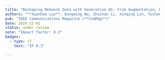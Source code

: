 ```yaml
---
title: "Reshaping Network Data with Generative AI: From Augmentation, Processing to Autonomous Analysis"
authors: "**Xuanhao Luo**, Dongming Wu, Zhizhen Li, Xinqing Lin, Yuchen Liu"
pub: "IEEE Communications Magazine (**ComMag**)"
date: 2025-12-01
status: under review
note: "Impact factor: 8.3"
badges:
  - type: if
    text: "IF 8.3"

---
```

